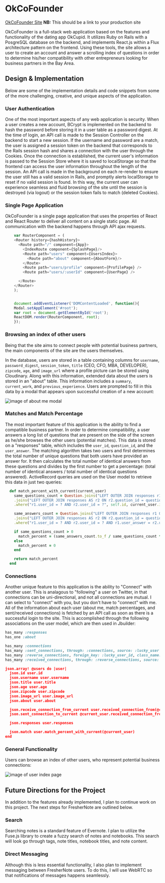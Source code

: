 # OkCoFounder

[OkCoFounder Site][heroku] **NB:** This should be a link to your production site

[heroku]: https://okcofounder.herokuapp.com/

OkCoFounder is a full-stack web application based on the features and functionality of the dating app OkCupid. It utilizes Ruby on Rails with a PosgreSQL database on the backend, and implements React.js within a Flux architecture pattern on the frontend. Using these tools, the site allows a user to create an account and answer a scrolling index of questions in order to determine his/her compatibility with other entrepreneurs looking for business partners in the Bay Area.

## Design & Implementation

Below are some of the implementation details and code snippets from some of the more challenging, creative, and unique aspects of the application.

### User Authentication

One of the most important aspects of any web application is security. When a user creates a new account, BCrypt is implemented on the backend to hash the password before storing it in a user table as a password digest. At the time of login, an API call is made to the Session Controller on the backend to start a new session. If the username and password are a match, the user is assigned a session token on the backend that corresponds to the Rails session hash and shares a connection with the user through the Cookies. Once the connection is established, the current user's information is passed to the Session Store where it is saved to localStorage so that the frontend can access the user information throughout the length of the session. An API call is made in the background on each re-render to ensure the user still has a valid session in Rails, and promptly alerts localStorage to reset if no valid session is found. In this way, the current user can experience seamless and fluid browsing of the site until the session is destroyed (via logout) or the session token fails to match (deleted Cookies).


### Single Page Application

OkCoFounder is a single page application that uses the properties of React and React Router to deliver all content on a single static page. All communication with the backend happens through API ajax requests.



```javascript
    var RouterComponent = (
    <Router history={hashHistory}>
      <Route path="/" component={App}>
        <IndexRoute component={SplashPage}/>
        <Route path="users" component={UsersIndex}>
          <Route path="about" component={AboutForm}/>
        </Route>
        <Route path="users/profile" component={ProfilePage} />
        <Route path="users/:userId" component={UserPage} />

      </Route>
    </Router>
    );


    document.addEventListener('DOMContentLoaded', function(){
    Modal.setAppElement('#root');
    var root = document.getElementById('root');
    ReactDOM.render(RouterComponent, root);
    });
  ```

### Browsing an index of other users

  Being that the site aims to connect people with potential business partners, the main components of the site are the users themselves.

  In the database, users are stored in a table containing columns for `username`, `password_digest`, `session_token`, `title` (CEO, CFO, MBA, DEVELOPER), `zipcode`, `age`, and `image_url` where a profile picture can be stored using Cloudinary. Along with this information, extended data about the users is stored in an "about" table. This information includes a `summary`, `current_work`, and `previous_experience`. Users are prompted to fill in this data by a modal that appears upon successful creation of a new account:


![image of about me modal](https://github.com/jahatch512/OkCoFounder/blob/master/docs/logos/aboutMeModal.png)

### Matches and Match Percentage

The most important feature of this application is the ability to find a compatible business partner. In order to determine compatibility, a user answers a long list of questions that are present on the side of the screen as he/she browses the other users (potential matches). This data is stored on a "responses" table, which includes the `user_id`, `question_id`, and the `user_answer`. The matching algorithm takes two users and first determines the total number of unique questions that both users have provided an answer for. It then calculates the total number of identical answers from these questions and divides by the first number to get a percentage: (total number of identical answers / total number of identical questions answered). ActiveRecord queries are used on the User model to retrieve this data in just two queries:

```ruby
  def match_percent_with_current(current_user)
    same_questions_count = Question.joins("LEFT OUTER JOIN responses r1 ON r1.question_id = questions.id")
    .joins("LEFT OUTER JOIN responses AS r2 ON r2.question_id = questions.id")
    .where("r1.user_id = ? AND r2.user_id = ?", self.id, current_user.id).count

    same_answers_count = Question.joins("LEFT OUTER JOIN responses r1 ON r1.question_id = questions.id")
    .joins("LEFT OUTER JOIN responses AS r2 ON r2.question_id = questions.id")
    .where("r1.user_id = ? AND r2.user_id = ? AND r1.user_answer = r2.user_answer", self.id, current_user.id).count

    if same_questions_count > 0
      match_percent = (same_answers_count.to_f / same_questions_count * 100).round(1)
    else
      match_percent = 0
    end

    return match_percent
  end
  ```


### Connections

Another unique feature to this application is the ability to "Connect" with another user. This is analagous to "following" a user on Twitter, in that connections can be uni-directional, and not all connections are mutual. I can select to "connect" with you, but you don't have to "connect" with me. All of the information about each user (about me, match percentages, and sent/received connections) is fetched by an API call as soon as there is a successful login to the site. This is accomplished through the following associations on the user model, which are then used in Jbuilder:

```ruby
has_many :responses
has_one :about

has_many :connections
has_many :sent_connections, through: :connections, source: :lucky_user
has_many :reverse_connections, foreign_key: :lucky_user_id, class_name: "Connection"
has_many :received_connections, through: :reverse_connections, source: :user
```

```json
json.array! @users do |user|
  json.id user.id
  json.username user.username
  json.title user.title
  json.age user.age
  json.zipcode user.zipcode
  json.image_url user.image_url
  json.about user.about

  json.receive_connection_from_current user.received_connection_from(@current_user)
  json.sent_connection_to_current @current_user.received_connection_from(user)

  json.responses user.responses

  json.match user.match_percent_with_current(@current_user)
end
```

### General Functionality

Users can browse an index of other users, who represent potential business connections:

![image of user index page](https://github.com/jahatch512/OkCoFounder/blob/master/docs/logos/aboutMeModal.png)


## Future Directions for the Project

In addition to the features already implemented, I plan to continue work on this project.  The next steps for FresherNote are outlined below.

### Search

Searching notes is a standard feature of Evernote.  I plan to utilize the Fuse.js library to create a fuzzy search of notes and notebooks.  This search will look go through tags, note titles, notebook titles, and note content.  

### Direct Messaging

Although this is less essential functionality, I also plan to implement messaging between FresherNote users.  To do this, I will use WebRTC so that notifications of messages happens seamlessly.  
